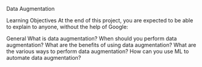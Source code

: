 Data Augmentation

Learning Objectives
At the end of this project, you are expected to be able to explain to anyone, without the help of Google:

General
What is data augmentation?
When should you perform data augmentation?
What are the benefits of using data augmentation?
What are the various ways to perform data augmentation?
How can you use ML to automate data augmentation?

